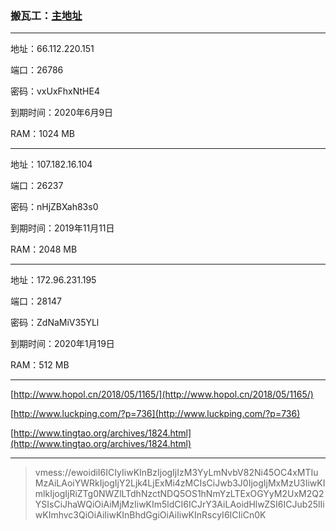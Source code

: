 ### 搬瓦工：[主地址](https://bandwagonhost.com)

---

地址：66.112.220.151

端口：26786

密码：vxUxFhxNtHE4

到期时间：2020年6月9日

RAM：1024 MB

---

地址：107.182.16.104

端口：26237

密码：nHjZBXah83s0

到期时间：2019年11月11日

RAM：2048 MB

---

地址：172.96.231.195

端口：28147

密码：ZdNaMiV35YLl

到期时间：2020年1月19日

RAM：512 MB

---

[http://www.hopol.cn/2018/05/1165/](http://www.hopol.cn/2018/05/1165/)

[http://www.luckping.com/?p=736](http://www.luckping.com/?p=736)

[http://www.tingtao.org/archives/1824.html](http://www.tingtao.org/archives/1824.html)

---

> vmess://ewoidiI6ICIyIiwKInBzIjogIjIzM3YyLmNvbV82Ni45OC4xMTIuMzAiLAoiYWRkIjogIjY2Ljk4LjExMi4zMCIsCiJwb3J0IjogIjMxMzU3IiwKImlkIjogIjRiZTg0NWZlLTdhNzctNDQ5OS1hNmYzLTExOGYyM2UxM2Q2YSIsCiJhaWQiOiAiMjMzIiwKIm5ldCI6ICJrY3AiLAoidHlwZSI6ICJub25lIiwKImhvc3QiOiAiIiwKInBhdGgiOiAiIiwKInRscyI6ICIiCn0K



